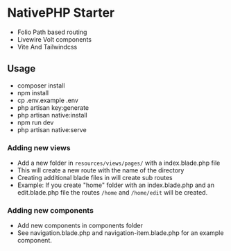 # NativePHP Starter 
- Folio Path based routing
- Livewire Volt components
- Vite And Tailwindcss

## Usage
- composer install
- npm install
- cp .env.example .env
- php artisan key:generate
- php artisan native:install
- npm run dev
- php artisan native:serve

### Adding new views
- Add a new folder in `resources/views/pages/` with a index.blade.php file
- This will create a new route with the name of the directory
- Creating additional blade files in will create sub routes
- Example: If you create "home" folder with an index.blade.php and an edit.blade.php file the routes `/home` and `/home/edit` will be created.

### Adding new components

- Add new components in components folder
- See navigation.blade.php and navigation-item.blade.php for an example component.
